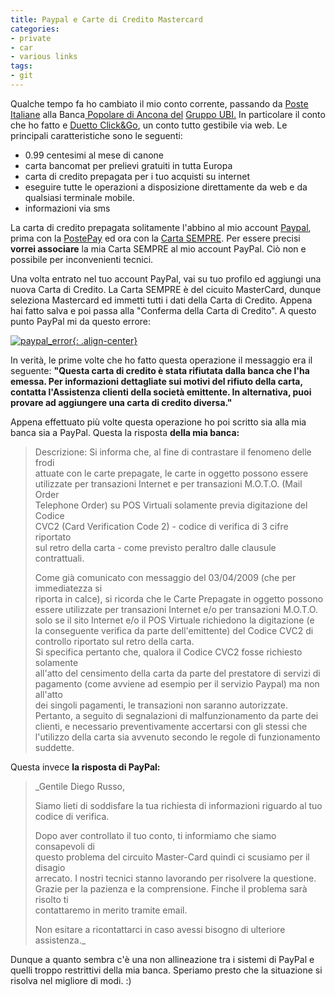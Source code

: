 ```yaml
---
title: Paypal e Carte di Credito Mastercard
categories:
- private
- car
- various links
tags:
- git
---
```

Qualche tempo fa ho cambiato il mio conto corrente, passando da [Poste
Italiane](http://www.poste.it) alla Banca[ Popolare di Ancona
del](http://www.bpa.it/) [Gruppo UBI.](http://www.bpa.it/) In particolare il
conto che ho fatto e [Duetto Click&amp;Go](http://www.ubibanca.com/che-posso-gestire-da-casa-senza-andare-in-banca),
un conto tutto gestibile via web. Le
principali caratteristiche sono le seguenti:

  * 0.99 centesimi al mese di canone
  * carta bancomat per prelievi gratuiti in tutta Europa
  * carta di credito prepagata per i tuo acquisti su internet
  * eseguire tutte le operazioni a disposizione direttamente da web e da qualsiasi terminale mobile.
  * informazioni via sms
  
La carta di credito prepagata solitamente l'abbino al mio account
[Paypal](https://www.paypal.com/), prima con la
[PostePay](http://www.poste.it/bancoposta/cartedipagamento/postepay.shtml) ed
ora con la [Carta
SEMPRE](http://www.bpa.it/SIT/public/page.jsp?sez=2545&pag=7169). Per essere
precisi **vorrei associare** la mia Carta SEMPRE al mio account PayPal. Ciò
non e possibile per inconvenienti tecnici.

Una volta entrato nel tuo account PayPal, vai su tuo profilo ed aggiungi una
nuova Carta di Credito. La Carta SEMPRE è del cicuito MasterCard, dunque
seleziona Mastercard ed immetti tutti i dati della Carta di Credito. Appena
hai fatto salva e poi passa alla "Conferma della Carta di Credito". A questo
punto PayPal mi da questo errore:

[![paypal_error]({{site.url}}/images/paypal_error.png){: .align-center}]({{site.url}}/images/paypal_error.png)

In verità, le prime volte che ho fatto
questa operazione il messaggio era il seguente: **"Questa carta di credito è
stata rifiutata dalla banca che l'ha emessa. Per informazioni dettagliate sui
motivi del rifiuto della carta, contatta l'Assistenza clienti della società
emittente. In alternativa, puoi provare ad aggiungere una carta di credito
diversa."**

Appena effettuato più volte questa operazione ho poi scritto sia alla mia
banca sia a PayPal. Questa la risposta **della mia banca:**

>Descrizione: Si informa che, al fine di contrastare il fenomeno delle frodi  
attuate con le carte prepagate, le carte in oggetto possono essere  
utilizzate per transazioni Internet e per transazioni M.O.T.O. (Mail Order  
Telephone Order) su POS Virtuali solamente previa digitazione del Codice  
CVC2 (Card Verification Code 2) - codice di verifica di 3 cifre riportato  
sul retro della carta - come previsto peraltro dalle clausule contrattuali.
>
>Come già comunicato con messaggio del  03/04/2009 (che per immediatezza si  
riporta in calce), si ricorda che le Carte Prepagate in oggetto possono  
essere utilizzate per transazioni Internet e/o per transazioni M.O.T.O.  
solo se  il sito Internet e/o il POS Virtuale richiedono la digitazione (e  
la conseguente verifica da parte dell'emittente) del Codice CVC2 di  
controllo riportato sul retro della carta.  
Si specifica pertanto che, qualora il Codice CVC2 fosse richiesto solamente  
all'atto del censimento della carta da parte del prestatore di servizi di  
pagamento (come avviene ad esempio per il servizio Paypal) ma non all'atto  
dei singoli pagamenti, le transazioni non saranno autorizzate.  
Pertanto, a seguito di segnalazioni di malfunzionamento da parte dei  
clienti, e necessario preventivamente accertarsi con gli stessi che  
l'utilizzo della carta sia avvenuto secondo le regole di funzionamento  
suddette.
  
Questa invece **la risposta di PayPal:**

    
    
>_Gentile Diego Russo,  
>
>Siamo lieti di soddisfare la tua richiesta di informazioni riguardo al tuo  
codice di verifica.
>
>Dopo aver controllato il tuo conto, ti informiamo che siamo consapevoli di  
questo problema del circuito Master-Card quindi ci scusiamo per il disagio  
arrecato. I nostri tecnici stanno lavorando per risolvere la questione.  
Grazie per la pazienza e la comprensione. Finche il problema sarà risolto ti  
contattaremo in merito tramite email.
>
>Non esitare a ricontattarci in caso avessi bisogno di ulteriore assistenza._

Dunque a quanto sembra c'è una non allineazione tra i sistemi di PayPal e
quelli troppo restrittivi della mia banca. Speriamo presto che la situazione
si risolva nel migliore di modi. :)